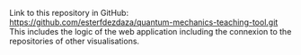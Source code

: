 Link to this repository in GitHub: https://github.com/esterfdezdaza/quantum-mechanics-teaching-tool.git
This includes the logic of the web application including the connexion to the repositories of other visualisations.
